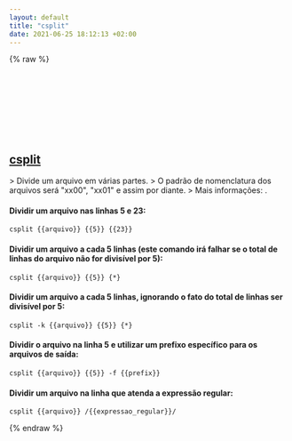 ```yaml
---
layout: default
title: "csplit"
date: 2021-06-25 18:12:13 +02:00
---
```

{% raw %}
<h2 id="csplit">
  <a href="/pt_br/linux/csplit.html">csplit</a> <a href="#csplit"><svg class="icon">
    <use href="/assets/images/unicode_sprite.svg#link" />
  </svg></a>
</h2>
> Divide um arquivo em várias partes.
> O padrão de nomenclatura dos arquivos será "xx00", "xx01" e assim por diante.
> Mais informações: <https://www.gnu.org/software/coreutils/csplit>.

#### Dividir um arquivo nas linhas 5 e 23:
```shell
csplit {{arquivo}} {{5}} {{23}}
```
#### Dividir um arquivo a cada 5 linhas (este comando irá falhar se o total de linhas do arquivo não for divisível por 5):
```shell
csplit {{arquivo}} {{5}} {*}
```
#### Dividir um arquivo a cada 5 linhas, ignorando o fato do total de linhas ser divisível por 5:
```shell
csplit -k {{arquivo}} {{5}} {*}
```
#### Dividir o arquivo na linha 5 e utilizar um prefixo específico para os arquivos de saída:
```shell
csplit {{arquivo}} {{5}} -f {{prefix}}
```
#### Dividir um arquivo na linha que atenda a expressão regular:
```shell
csplit {{arquivo}} /{{expressao_regular}}/
```
{% endraw %}